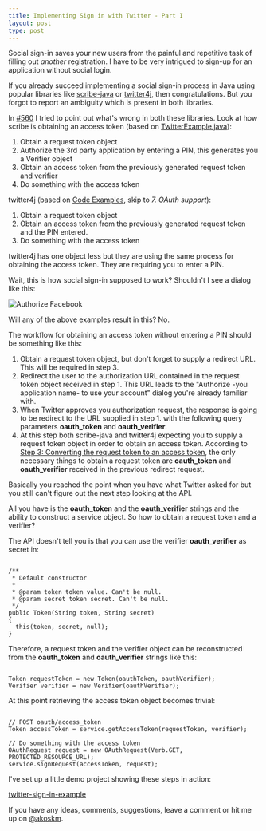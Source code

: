 ```yaml
---
title: Implementing Sign in with Twitter - Part I
layout: post
type: post
---
```

Social sign-in saves your new users from the painful and repetitive task of filling out _another_ registration. I have to be very intrigued to sign-up for an application without social login.

If you already succeed implementing a social sign-in process in Java using popular libraries like [scribe-java](https://github.com/fernandezpablo85/scribe-java) or [twitter4j](https://github.com/yusuke/twitter4j/), then congratulations. But you forgot to report an ambiguity which is present in both libraries.

In [#560](https://github.com/fernandezpablo85/scribe-java/issues/560) I tried to point out what's wrong in both these libraries. Look at how scribe is obtaining an access token (based on [TwitterExample.java](https://github.com/fernandezpablo85/scribe-java/blob/master/src/test/java/org/scribe/examples/TwitterExample.java)):

1. Obtain a request token object
2. Authorize the 3rd party application by entering a PIN, this generates you a Verifier object
3. Obtain an access token from the previously generated request token and verifier
4. Do something with the access token

twitter4j (based on [Code Examples](http://twitter4j.org/en/code-examples.html), skip to _7. OAuth support_):

1. Obtain a request token object
2. Obtain an access token from the previously generated request token and the PIN entered.
3. Do something with the access token

twitter4j has one object less but they are using the same process for obtaining the access token. They are requiring you to enter a PIN.

Wait, this is how social sign-in supposed to work? Shouldn't I see a dialog like this:

![Authorize Facebook](http://i1.wp.com/techverse.net/wp-content/uploads/2013/10/authorize-facebook-to-access-twitter-and-share-updates.jpg)

Will any of the above examples result in this? No.

The workflow for obtaining an access token without entering a PIN should be something like this:

1. Obtain a request token object, but don't forget to supply a redirect URL. This will be required in step 3.
2. Redirect the user to the authorization URL contained in the request token object received in step 1. This URL leads to the "Authorize -you application name- to use your account" dialog you're already familiar with.
3. When Twitter approves you authorization request, the response is going to be redirect to the URL supplied in step 1. with the following query parameters **oauth_token** and **oauth_verifier**.
4. At this step both scribe-java and twitter4j expecting you to supply a request token object in order to obtain an access token. According to [Step 3: Converting the request token to an access token](https://dev.twitter.com/web/sign-in/implementing), the only necessary things to obtain a request token are **oauth_token** and **oauth_verifier** received in the previous redirect request.

Basically you reached the point when you have what Twitter asked for but you still can't figure out the next step looking at the API.

All you have is the **oauth_token** and the **oauth_verifier** strings and the ability to construct a service object. So how to obtain a request token and a verifier?

The API doesn't tell you is that you can use the verifier **oauth_verifier** as secret in:

<pre><code class="hljs java">
/**
 * Default constructor
 *
 * @param token token value. Can't be null.
 * @param secret token secret. Can't be null.
 */
public Token(String token, String secret)
{
  this(token, secret, null);
}
</code></pre>

Therefore, a request token and the verifier object can be reconstructed from the **oauth_token** and **oauth_verifier** strings like this:

<pre><code class="hljs java">
Token requestToken = new Token(oauthToken, oauthVerifier);
Verifier verifier = new Verifier(oauthVerifier);
</code></pre>

At this point retrieving the access token object becomes trivial:
<pre><code class="hljs java">
// POST oauth/access_token
Token accessToken = service.getAccessToken(requestToken, verifier);

// Do something with the access token
OAuthRequest request = new OAuthRequest(Verb.GET, PROTECTED_RESOURCE_URL);
service.signRequest(accessToken, request);
</code></pre>

I've set up a little demo project showing these steps in action:

[twitter-sign-in-example](https://github.com/akoskm/twitter-sign-in-example)

If you have any ideas, comments, suggestions, leave a comment or hit me up on [@akoskm](https://twitter.com/akoskm).

